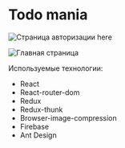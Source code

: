 # Todo mania
![Страница авторизации here](https://cutt.ly/vuYbJhZ)

![Главная страница](https://cutt.ly/quYbriu)

Используемые технологии:
 - React
 - React-router-dom
 - Redux
 - Redux-thunk
 - Browser-image-compression
 - Firebase
 - Ant Design
